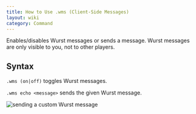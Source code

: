 ```yaml
---
title: How to Use .wms (Client-Side Messages)
layout: wiki
category: Command
---
```

Enables/disables Wurst messages or sends a message. Wurst messages are only visible to you, not to other players.

## Syntax
`.wms (on|off)` toggles Wurst messages.

`.wms echo <message>` sends the given Wurst message.

![sending a custom Wurst message](https://cloud.githubusercontent.com/assets/11584045/13553692/ed704034-e399-11e5-9e12-761830a20717.png)
